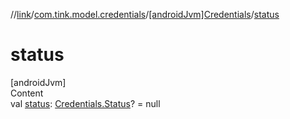 //[link](../../index.md)/[com.tink.model.credentials](../index.md)/[[androidJvm]Credentials](index.md)/[status](status.md)



# status  
[androidJvm]  
Content  
val [status](status.md): [Credentials.Status](-status/index.md)? = null  



